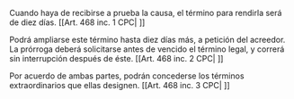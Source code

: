 Cuando haya de recibirse a prueba la causa, el término para rendirla será de diez días. [[Art. 468 inc. 1 CPC| ]]

Podrá ampliarse este término hasta diez días más, a petición del acreedor. La prórroga deberá solicitarse antes de vencido el término legal, y correrá sin interrupción después de éste. [[Art. 468 inc. 2 CPC| ]]

Por acuerdo de ambas partes, podrán concederse los términos extraordinarios que ellas designen. [[Art. 468 inc. 3 CPC| ]]